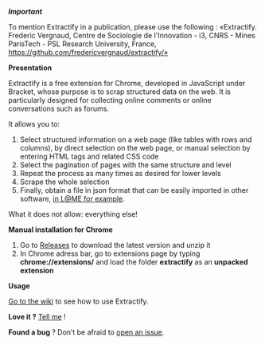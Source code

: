 ***Important***

To mention Extractify in a publication, please use the following : «Extractify. Frederic Vergnaud, Centre de Sociologie de l'Innovation - i3, CNRS - Mines ParisTech - PSL Research University, France, https://github.com/fredericvergnaud/extractify/»

**Presentation**

Extractify is a free extension for Chrome, developed in JavaScript under Bracket, whose purpose is to scrap structured data on the web. It is particularly designed for collecting online comments or online conversations such as forums.

It allows you to: 
1) Select structured information on a web page (like tables with rows and columns), by direct selection on the web page, or manual selection by entering HTML tags and related CSS code
2) Select the pagination of pages with the same structure and level
3) Repeat the process as many times as desired for lower levels
4) Scrape the whole selection
5) Finally, obtain a file in json format that can be easily imported in other software, [in L@ME for example](https://github.com/fredericvergnaud/lame).

What it does not allow: everything else!

**Manual installation for Chrome**

1.	Go to [Releases](https://github.com/fredericvergnaud/extractify/releases) to download the latest version and unzip it
2.	In Chrome adress bar, go to extensions page by typing **chrome://extensions/** and load the folder **extractify** as an **unpacked extension**

**Usage**

[Go to the wiki](https://github.com/fredericvergnaud/extractify/wiki) to see how to use Extractify.

**Love it ?** [Tell me](mailto:frederic.vergnaud@mines-paristech.fr) !

**Found a bug** ? Don’t be afraid to [open an issue](https://github.com/fredericvergnaud/extractify/issues/new).
